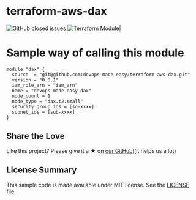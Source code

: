 # terraform-aws-dax
![GitHub closed issues](https://img.shields.io/github/issues-closed/devops-made-easy/terraform-aws-dax?style=for-the-badge) [![ Terraform Module ](https://img.shields.io/badge/terraform-workspace-informational?style=for-the-badge&logo=terraform)](https://registry.terraform.io/modules/devops-made-easy/dax/aws/latest)|




# Sample way of calling this module

```
module "dax" {
  source  = "git@github.com:devops-made-easy/terraform-aws-dax.git"
  version = "0.0.1"
  iam_role_arn = "iam_arn"
  name = "devops-made-easy-dax"
  node_count = 1
  node_type = "dax.t2.small"
  security_group_ids = [sg-xxxx]
  subnet_ids = [sub-xxxx]
}
```

## Share the Love

Like this project? Please give it a ★ on  [our GitHub!](https://github.com/devops-made-easy/terraform-aws-dax)(it helps us a lot)

## License Summary

This sample code is made available under MIT license. See the [LICENSE](LICENSE) file.
